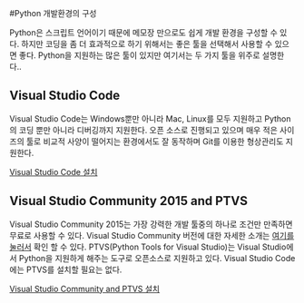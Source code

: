 #Python 개발환경의 구성

Python은 스크립트 언어이기 때문에 메모장 만으로도 쉽게 개발 환경을 구성할 수 있다. 
하지만 코딩을 좀 더 효과적으로 하기 위해서는 좋은 툴을 선택해서 사용할 수 있으면 좋다. 
Python을 지원하는 많은 툴이 있지만 여기서는 두 가지 툴을 위주로 설명한다.. 

## Visual Studio Code
Visual Studio Code는 Windows뿐만 아니라 Mac, Linux를 모두 지원하고 Python의 코딩 뿐만 아니라 디버깅까지 지원한다. 
오픈 소스로 진행되고 있으며 매우 적은 사이즈의 툴로 비교적 사양이 떨어지는 환경에서도 잘 동작하며 Git를 이용한 형상관리도 지원한다. 

[Visual Studio Code 설치](https://github.com/KoreaEva/Python/blob/master/1.Python%20development%20tool%20setting/Visual%20Studio%20Code.md)

## Visual Studio Community 2015 and PTVS
Visual Studio Community 2015는 가장 강력한 개발 툴중의 하나로 조건만 만족하면 무료로 사용할 수 있다. 
Visual Studio Community 버전에 대한 자세한 소개는 [여기를 눌러서](https://www.visualstudio.com/ko-kr/products/visual-studio-community-vs.aspx) 확인 할 수 있다.
PTVS(Python Tools for Visual Studio)는 Visual Studio에서 Python을 지원하게 해주는 도구로 오픈소스로 지원하고 있다. 
 Visual Studio Code에는 PTVS를 설치할 필요는 없다.

[Visual Studio Community and PTVS 설치](https://github.com/KoreaEva/Python/blob/master/1.Python%20development%20tool%20setting/Visual%20Studio%20Community%202015%20and%20PTVS.md)
